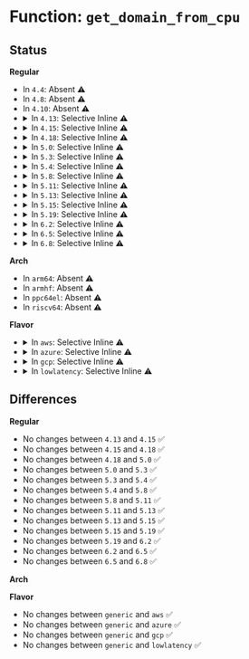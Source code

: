 # Function: <code>get_domain_from_cpu</code>

## Status
<b>Regular</b>
<ul>
<li>
In <code>4.4</code>: Absent ⚠️
</li>
<li>
In <code>4.8</code>: Absent ⚠️
</li>
<li>
In <code>4.10</code>: Absent ⚠️
</li>
<li>
<details>
<summary>In <code>4.13</code>: Selective Inline ⚠️</summary>

```c
struct rdt_domain *get_domain_from_cpu(int cpu, struct rdt_resource *r);
```

**Collision:** Unique Global

**Inline:** Selective

**Transformation:** False

**Instances:**

```
In arch/x86/kernel/cpu/intel_rdt.c (ffffffff81041957)
Location: arch/x86/kernel/cpu/intel_rdt.c:325
Inline: True
Inline callers:
  - arch/x86/kernel/cpu/intel_rdt.c:rdt_ctrl_update
Direct callers:
  - arch/x86/kernel/cpu/intel_rdt_monitor.c:mbm_handle_overflow
  - arch/x86/kernel/cpu/intel_rdt_monitor.c:cqm_handle_limbo
```
**Symbols:**

```
ffffffff81041900-ffffffff81041934: get_domain_from_cpu (STB_GLOBAL)
```
</details>
</li>
<li>
<details>
<summary>In <code>4.15</code>: Selective Inline ⚠️</summary>

```c
struct rdt_domain *get_domain_from_cpu(int cpu, struct rdt_resource *r);
```

**Collision:** Unique Global

**Inline:** Selective

**Transformation:** False

**Instances:**

```
In arch/x86/kernel/cpu/intel_rdt.c (ffffffff81044da7)
Location: arch/x86/kernel/cpu/intel_rdt.c:326
Inline: True
Inline callers:
  - arch/x86/kernel/cpu/intel_rdt.c:rdt_ctrl_update
Direct callers:
  - arch/x86/kernel/cpu/intel_rdt_monitor.c:mbm_handle_overflow
  - arch/x86/kernel/cpu/intel_rdt_monitor.c:cqm_handle_limbo
```
**Symbols:**

```
ffffffff81044d50-ffffffff81044d87: get_domain_from_cpu (STB_GLOBAL)
```
</details>
</li>
<li>
<details>
<summary>In <code>4.18</code>: Selective Inline ⚠️</summary>

```c
struct rdt_domain *get_domain_from_cpu(int cpu, struct rdt_resource *r);
```

**Collision:** Unique Global

**Inline:** Selective

**Transformation:** False

**Instances:**

```
In arch/x86/kernel/cpu/intel_rdt.c (ffffffff810470e0)
Location: arch/x86/kernel/cpu/intel_rdt.c:380
Inline: True
Inline callers:
  - arch/x86/kernel/cpu/intel_rdt.c:rdt_ctrl_update
Direct callers:
  - arch/x86/kernel/cpu/intel_rdt_monitor.c:mbm_handle_overflow
  - arch/x86/kernel/cpu/intel_rdt_monitor.c:mbm_handle_overflow
  - arch/x86/kernel/cpu/intel_rdt_monitor.c:cqm_handle_limbo
```
**Symbols:**

```
ffffffff81047090-ffffffff810470c7: get_domain_from_cpu (STB_GLOBAL)
```
</details>
</li>
<li>
<details>
<summary>In <code>5.0</code>: Selective Inline ⚠️</summary>

```c
struct rdt_domain *get_domain_from_cpu(int cpu, struct rdt_resource *r);
```

**Collision:** Unique Global

**Inline:** Selective

**Transformation:** False

**Instances:**

```
In arch/x86/kernel/cpu/resctrl/core.c (ffffffff81056103)
Location: arch/x86/kernel/cpu/resctrl/core.c:413
Inline: True
Inline callers:
  - arch/x86/kernel/cpu/resctrl/core.c:rdt_ctrl_update
Direct callers:
  - arch/x86/kernel/cpu/resctrl/monitor.c:mbm_handle_overflow
  - arch/x86/kernel/cpu/resctrl/monitor.c:mbm_handle_overflow
  - arch/x86/kernel/cpu/resctrl/monitor.c:cqm_handle_limbo
```
**Symbols:**

```
ffffffff810560b0-ffffffff810560e7: get_domain_from_cpu (STB_GLOBAL)
```
</details>
</li>
<li>
<details>
<summary>In <code>5.3</code>: Selective Inline ⚠️</summary>

```c
struct rdt_domain *get_domain_from_cpu(int cpu, struct rdt_resource *r);
```

**Collision:** Unique Global

**Inline:** Selective

**Transformation:** False

**Instances:**

```
In arch/x86/kernel/cpu/resctrl/core.c (ffffffff810592d4)
Location: arch/x86/kernel/cpu/resctrl/core.c:405
Inline: True
Inline callers:
  - arch/x86/kernel/cpu/resctrl/core.c:rdt_ctrl_update
Direct callers:
  - arch/x86/kernel/cpu/resctrl/monitor.c:mbm_handle_overflow
  - arch/x86/kernel/cpu/resctrl/monitor.c:mbm_handle_overflow
  - arch/x86/kernel/cpu/resctrl/monitor.c:cqm_handle_limbo
```
**Symbols:**

```
ffffffff81059290-ffffffff810592bf: get_domain_from_cpu (STB_GLOBAL)
```
</details>
</li>
<li>
<details>
<summary>In <code>5.4</code>: Selective Inline ⚠️</summary>

```c
struct rdt_domain *get_domain_from_cpu(int cpu, struct rdt_resource *r);
```

**Collision:** Unique Global

**Inline:** Selective

**Transformation:** False

**Instances:**

```
In arch/x86/kernel/cpu/resctrl/core.c (ffffffff81059ba4)
Location: arch/x86/kernel/cpu/resctrl/core.c:405
Inline: True
Inline callers:
  - arch/x86/kernel/cpu/resctrl/core.c:rdt_ctrl_update
Direct callers:
  - arch/x86/kernel/cpu/resctrl/monitor.c:mbm_handle_overflow
  - arch/x86/kernel/cpu/resctrl/monitor.c:mbm_handle_overflow
  - arch/x86/kernel/cpu/resctrl/monitor.c:cqm_handle_limbo
```
**Symbols:**

```
ffffffff81059b60-ffffffff81059b8f: get_domain_from_cpu (STB_GLOBAL)
```
</details>
</li>
<li>
<details>
<summary>In <code>5.8</code>: Selective Inline ⚠️</summary>

```c
struct rdt_domain *get_domain_from_cpu(int cpu, struct rdt_resource *r);
```

**Collision:** Unique Global

**Inline:** Selective

**Transformation:** False

**Instances:**

```
In arch/x86/kernel/cpu/resctrl/core.c (ffffffff8105ef14)
Location: arch/x86/kernel/cpu/resctrl/core.c:405
Inline: True
Inline callers:
  - arch/x86/kernel/cpu/resctrl/core.c:rdt_ctrl_update
Direct callers:
  - arch/x86/kernel/cpu/resctrl/monitor.c:mbm_handle_overflow
  - arch/x86/kernel/cpu/resctrl/monitor.c:cqm_handle_limbo
  - arch/x86/kernel/cpu/resctrl/monitor.c:update_mba_bw
```
**Symbols:**

```
ffffffff8105eed0-ffffffff8105eeff: get_domain_from_cpu (STB_GLOBAL)
```
</details>
</li>
<li>
<details>
<summary>In <code>5.11</code>: Selective Inline ⚠️</summary>

```c
struct rdt_domain *get_domain_from_cpu(int cpu, struct rdt_resource *r);
```

**Collision:** Unique Global

**Inline:** Selective

**Transformation:** False

**Instances:**

```
In arch/x86/kernel/cpu/resctrl/core.c (ffffffff8105d454)
Location: arch/x86/kernel/cpu/resctrl/core.c:407
Inline: True
Inline callers:
  - arch/x86/kernel/cpu/resctrl/core.c:rdt_ctrl_update
Direct callers:
  - arch/x86/kernel/cpu/resctrl/monitor.c:update_mba_bw
```
**Symbols:**

```
ffffffff8105d410-ffffffff8105d43f: get_domain_from_cpu (STB_GLOBAL)
```
</details>
</li>
<li>
<details>
<summary>In <code>5.13</code>: Selective Inline ⚠️</summary>

```c
struct rdt_domain *get_domain_from_cpu(int cpu, struct rdt_resource *r);
```

**Collision:** Unique Global

**Inline:** Selective

**Transformation:** False

**Instances:**

```
In arch/x86/kernel/cpu/resctrl/core.c (ffffffff8105dd84)
Location: arch/x86/kernel/cpu/resctrl/core.c:407
Inline: True
Inline callers:
  - arch/x86/kernel/cpu/resctrl/core.c:rdt_ctrl_update
Direct callers:
  - arch/x86/kernel/cpu/resctrl/monitor.c:update_mba_bw
```
**Symbols:**

```
ffffffff8105dd40-ffffffff8105dd6f: get_domain_from_cpu (STB_GLOBAL)
```
</details>
</li>
<li>
<details>
<summary>In <code>5.15</code>: Selective Inline ⚠️</summary>

```c
struct rdt_domain *get_domain_from_cpu(int cpu, struct rdt_resource *r);
```

**Collision:** Unique Global

**Inline:** Selective

**Transformation:** False

**Instances:**

```
In arch/x86/kernel/cpu/resctrl/core.c (ffffffff8106750c)
Location: arch/x86/kernel/cpu/resctrl/core.c:336
Inline: True
Inline callers:
  - arch/x86/kernel/cpu/resctrl/core.c:rdt_ctrl_update
Direct callers:
  - arch/x86/kernel/cpu/resctrl/monitor.c:update_mba_bw
```
**Symbols:**

```
ffffffff810674a0-ffffffff810674cf: get_domain_from_cpu (STB_GLOBAL)
```
</details>
</li>
<li>
<details>
<summary>In <code>5.19</code>: Selective Inline ⚠️</summary>

```c
struct rdt_domain *get_domain_from_cpu(int cpu, struct rdt_resource *r);
```

**Collision:** Unique Global

**Inline:** Selective

**Transformation:** False

**Instances:**

```
In arch/x86/kernel/cpu/resctrl/core.c (ffffffff810741cc)
Location: arch/x86/kernel/cpu/resctrl/core.c:336
Inline: True
Inline callers:
  - arch/x86/kernel/cpu/resctrl/core.c:rdt_ctrl_update
Direct callers:
  - arch/x86/kernel/cpu/resctrl/monitor.c:update_mba_bw
```
**Symbols:**

```
ffffffff81074150-ffffffff8107418f: get_domain_from_cpu (STB_GLOBAL)
```
</details>
</li>
<li>
<details>
<summary>In <code>6.2</code>: Selective Inline ⚠️</summary>

```c
struct rdt_domain *get_domain_from_cpu(int cpu, struct rdt_resource *r);
```

**Collision:** Unique Global

**Inline:** Selective

**Transformation:** False

**Instances:**

```
In arch/x86/kernel/cpu/resctrl/core.c (ffffffff8108441c)
Location: arch/x86/kernel/cpu/resctrl/core.c:326
Inline: True
Inline callers:
  - arch/x86/kernel/cpu/resctrl/core.c:rdt_ctrl_update
Direct callers:
  - arch/x86/kernel/cpu/resctrl/monitor.c:update_mba_bw
```
**Symbols:**

```
ffffffff81084380-ffffffff810843bf: get_domain_from_cpu (STB_GLOBAL)
```
</details>
</li>
<li>
<details>
<summary>In <code>6.5</code>: Selective Inline ⚠️</summary>

```c
struct rdt_domain *get_domain_from_cpu(int cpu, struct rdt_resource *r);
```

**Collision:** Unique Global

**Inline:** Selective

**Transformation:** False

**Instances:**

```
In arch/x86/kernel/cpu/resctrl/core.c (ffffffff810869cc)
Location: arch/x86/kernel/cpu/resctrl/core.c:351
Inline: True
Inline callers:
  - arch/x86/kernel/cpu/resctrl/core.c:rdt_ctrl_update
Direct callers:
  - arch/x86/kernel/cpu/resctrl/monitor.c:update_mba_bw
```
**Symbols:**

```
ffffffff81086930-ffffffff8108696f: get_domain_from_cpu (STB_GLOBAL)
```
</details>
</li>
<li>
<details>
<summary>In <code>6.8</code>: Selective Inline ⚠️</summary>

```c
struct rdt_domain *get_domain_from_cpu(int cpu, struct rdt_resource *r);
```

**Collision:** Unique Global

**Inline:** Selective

**Transformation:** False

**Instances:**

```
In arch/x86/kernel/cpu/resctrl/core.c (ffffffff8108d8ec)
Location: arch/x86/kernel/cpu/resctrl/core.c:355
Inline: True
Inline callers:
  - arch/x86/kernel/cpu/resctrl/core.c:rdt_ctrl_update
Direct callers:
  - arch/x86/kernel/cpu/resctrl/monitor.c:update_mba_bw
```
**Symbols:**

```
ffffffff8108d850-ffffffff8108d88f: get_domain_from_cpu (STB_GLOBAL)
```
</details>
</li>
</ul>
<b>Arch</b>
<ul>
<li>
In <code>arm64</code>: Absent ⚠️
</li>
<li>
In <code>armhf</code>: Absent ⚠️
</li>
<li>
In <code>ppc64el</code>: Absent ⚠️
</li>
<li>
In <code>riscv64</code>: Absent ⚠️
</li>
</ul>
<b>Flavor</b>
<ul>
<li>
<details>
<summary>In <code>aws</code>: Selective Inline ⚠️</summary>

```c
struct rdt_domain *get_domain_from_cpu(int cpu, struct rdt_resource *r);
```

**Collision:** Unique Global

**Inline:** Selective

**Transformation:** False

**Instances:**

```
In arch/x86/kernel/cpu/resctrl/core.c (ffffffff81059724)
Location: arch/x86/kernel/cpu/resctrl/core.c:405
Inline: True
Inline callers:
  - arch/x86/kernel/cpu/resctrl/core.c:rdt_ctrl_update
Direct callers:
  - arch/x86/kernel/cpu/resctrl/monitor.c:mbm_handle_overflow
  - arch/x86/kernel/cpu/resctrl/monitor.c:mbm_handle_overflow
  - arch/x86/kernel/cpu/resctrl/monitor.c:cqm_handle_limbo
```
**Symbols:**

```
ffffffff810596e0-ffffffff8105970f: get_domain_from_cpu (STB_GLOBAL)
```
</details>
</li>
<li>
<details>
<summary>In <code>azure</code>: Selective Inline ⚠️</summary>

```c
struct rdt_domain *get_domain_from_cpu(int cpu, struct rdt_resource *r);
```

**Collision:** Unique Global

**Inline:** Selective

**Transformation:** False

**Instances:**

```
In arch/x86/kernel/cpu/resctrl/core.c (ffffffff81049944)
Location: arch/x86/kernel/cpu/resctrl/core.c:405
Inline: True
Inline callers:
  - arch/x86/kernel/cpu/resctrl/core.c:rdt_ctrl_update
Direct callers:
  - arch/x86/kernel/cpu/resctrl/monitor.c:mbm_handle_overflow
  - arch/x86/kernel/cpu/resctrl/monitor.c:mbm_handle_overflow
  - arch/x86/kernel/cpu/resctrl/monitor.c:cqm_handle_limbo
```
**Symbols:**

```
ffffffff81049900-ffffffff8104992f: get_domain_from_cpu (STB_GLOBAL)
```
</details>
</li>
<li>
<details>
<summary>In <code>gcp</code>: Selective Inline ⚠️</summary>

```c
struct rdt_domain *get_domain_from_cpu(int cpu, struct rdt_resource *r);
```

**Collision:** Unique Global

**Inline:** Selective

**Transformation:** False

**Instances:**

```
In arch/x86/kernel/cpu/resctrl/core.c (ffffffff81059b54)
Location: arch/x86/kernel/cpu/resctrl/core.c:405
Inline: True
Inline callers:
  - arch/x86/kernel/cpu/resctrl/core.c:rdt_ctrl_update
Direct callers:
  - arch/x86/kernel/cpu/resctrl/monitor.c:mbm_handle_overflow
  - arch/x86/kernel/cpu/resctrl/monitor.c:mbm_handle_overflow
  - arch/x86/kernel/cpu/resctrl/monitor.c:cqm_handle_limbo
```
**Symbols:**

```
ffffffff81059b10-ffffffff81059b3f: get_domain_from_cpu (STB_GLOBAL)
```
</details>
</li>
<li>
<details>
<summary>In <code>lowlatency</code>: Selective Inline ⚠️</summary>

```c
struct rdt_domain *get_domain_from_cpu(int cpu, struct rdt_resource *r);
```

**Collision:** Unique Global

**Inline:** Selective

**Transformation:** False

**Instances:**

```
In arch/x86/kernel/cpu/resctrl/core.c (ffffffff8105aff4)
Location: arch/x86/kernel/cpu/resctrl/core.c:405
Inline: True
Inline callers:
  - arch/x86/kernel/cpu/resctrl/core.c:rdt_ctrl_update
Direct callers:
  - arch/x86/kernel/cpu/resctrl/monitor.c:mbm_handle_overflow
  - arch/x86/kernel/cpu/resctrl/monitor.c:mbm_handle_overflow
  - arch/x86/kernel/cpu/resctrl/monitor.c:cqm_handle_limbo
```
**Symbols:**

```
ffffffff8105afb0-ffffffff8105afdf: get_domain_from_cpu (STB_GLOBAL)
```
</details>
</li>
</ul>

## Differences
<b>Regular</b>
<ul>
<li>
No changes between <code>4.13</code> and <code>4.15</code> ✅
</li>
<li>
No changes between <code>4.15</code> and <code>4.18</code> ✅
</li>
<li>
No changes between <code>4.18</code> and <code>5.0</code> ✅
</li>
<li>
No changes between <code>5.0</code> and <code>5.3</code> ✅
</li>
<li>
No changes between <code>5.3</code> and <code>5.4</code> ✅
</li>
<li>
No changes between <code>5.4</code> and <code>5.8</code> ✅
</li>
<li>
No changes between <code>5.8</code> and <code>5.11</code> ✅
</li>
<li>
No changes between <code>5.11</code> and <code>5.13</code> ✅
</li>
<li>
No changes between <code>5.13</code> and <code>5.15</code> ✅
</li>
<li>
No changes between <code>5.15</code> and <code>5.19</code> ✅
</li>
<li>
No changes between <code>5.19</code> and <code>6.2</code> ✅
</li>
<li>
No changes between <code>6.2</code> and <code>6.5</code> ✅
</li>
<li>
No changes between <code>6.5</code> and <code>6.8</code> ✅
</li>
</ul>
<b>Arch</b>
<ul>
</ul>
<b>Flavor</b>
<ul>
<li>
No changes between <code>generic</code> and <code>aws</code> ✅
</li>
<li>
No changes between <code>generic</code> and <code>azure</code> ✅
</li>
<li>
No changes between <code>generic</code> and <code>gcp</code> ✅
</li>
<li>
No changes between <code>generic</code> and <code>lowlatency</code> ✅
</li>
</ul>

